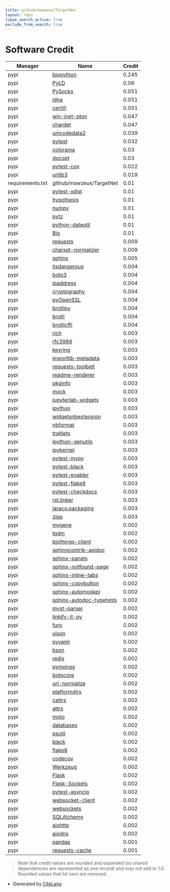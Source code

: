 ```yaml
---
title: github/mswzeus/TargetNet
layout: repo
tipue_search_active: true
exclude_from_search: true
---
```

# Software Credit

|Manager|Name|Credit|
|-------|----|------|
|pypi|[biopython](https://biopython.org/)|0.245|
|pypi|[PyLD](https://github.com/digitalbazaar/pyld)|0.06|
|pypi|[PySocks](https://github.com/Anorov/PySocks)|0.051|
|pypi|[idna](https://github.com/kjd/idna)|0.051|
|pypi|[certifi](https://certifiio.readthedocs.io/en/latest/)|0.051|
|pypi|[win-inet-pton](https://github.com/hickeroar/win_inet_pton)|0.047|
|pypi|[chardet](https://github.com/chardet/chardet)|0.047|
|pypi|[unicodedata2](https://pypi.org/project/unicodedata2)|0.039|
|pypi|[pytest](https://pypi.org/project/pytest)|0.032|
|pypi|[colorama](https://github.com/tartley/colorama)|0.03|
|pypi|[docopt](https://pypi.org/project/docopt)|0.03|
|pypi|[pytest-cov](https://pypi.org/project/pytest-cov)|0.022|
|pypi|[urllib3](https://urllib3.readthedocs.io/)|0.019|
|requirements.txt|github/mswzeus/TargetNet|0.01|
|pypi|[pytest-xdist](https://pypi.org/project/pytest-xdist)|0.01|
|pypi|[hypothesis](https://pypi.org/project/hypothesis)|0.01|
|pypi|[numpy](https://pypi.org/project/numpy)|0.01|
|pypi|[pytz](https://pypi.org/project/pytz)|0.01|
|pypi|[python-dateutil](https://pypi.org/project/python-dateutil)|0.01|
|pypi|[Bio](https://github.com/ialbert/bio)|0.01|
|pypi|[requests](https://requests.readthedocs.io)|0.009|
|pypi|[charset-normalizer](https://github.com/ousret/charset_normalizer)|0.009|
|pypi|[sphinx](https://pypi.org/project/sphinx)|0.005|
|pypi|[itsdangerous](https://pypi.org/project/itsdangerous)|0.004|
|pypi|[boto3](https://pypi.org/project/boto3)|0.004|
|pypi|[ipaddress](https://pypi.org/project/ipaddress)|0.004|
|pypi|[cryptography](https://pypi.org/project/cryptography)|0.004|
|pypi|[pyOpenSSL](https://pypi.org/project/pyOpenSSL)|0.004|
|pypi|[brotlipy](https://pypi.org/project/brotlipy)|0.004|
|pypi|[brotli](https://pypi.org/project/brotli)|0.004|
|pypi|[brotlicffi](https://pypi.org/project/brotlicffi)|0.004|
|pypi|[rich](https://pypi.org/project/rich)|0.003|
|pypi|[rfc3986](https://pypi.org/project/rfc3986)|0.003|
|pypi|[keyring](https://pypi.org/project/keyring)|0.003|
|pypi|[importlib-metadata](https://pypi.org/project/importlib-metadata)|0.003|
|pypi|[requests-toolbelt](https://pypi.org/project/requests-toolbelt)|0.003|
|pypi|[readme-renderer](https://pypi.org/project/readme-renderer)|0.003|
|pypi|[pkginfo](https://pypi.org/project/pkginfo)|0.003|
|pypi|[mock](https://pypi.org/project/mock)|0.003|
|pypi|[jupyterlab-widgets](https://pypi.org/project/jupyterlab-widgets)|0.003|
|pypi|[ipython](https://pypi.org/project/ipython)|0.003|
|pypi|[widgetsnbextension](https://pypi.org/project/widgetsnbextension)|0.003|
|pypi|[nbformat](https://pypi.org/project/nbformat)|0.003|
|pypi|[traitlets](https://pypi.org/project/traitlets)|0.003|
|pypi|[ipython-genutils](https://pypi.org/project/ipython-genutils)|0.003|
|pypi|[ipykernel](https://pypi.org/project/ipykernel)|0.003|
|pypi|[pytest-mypy](https://pypi.org/project/pytest-mypy)|0.003|
|pypi|[pytest-black](https://pypi.org/project/pytest-black)|0.003|
|pypi|[pytest-enabler](https://pypi.org/project/pytest-enabler)|0.003|
|pypi|[pytest-flake8](https://pypi.org/project/pytest-flake8)|0.003|
|pypi|[pytest-checkdocs](https://pypi.org/project/pytest-checkdocs)|0.003|
|pypi|[rst.linker](https://pypi.org/project/rst.linker)|0.003|
|pypi|[jaraco.packaging](https://pypi.org/project/jaraco.packaging)|0.003|
|pypi|[zipp](https://pypi.org/project/zipp)|0.003|
|pypi|[mygene](https://github.com/biothings/mygene.py)|0.002|
|pypi|[tqdm](https://tqdm.github.io)|0.002|
|pypi|[biothings-client](https://github.com/biothings/biothings_client.py)|0.002|
|pypi|[sphinxcontrib-apidoc](https://pypi.org/project/sphinxcontrib-apidoc)|0.002|
|pypi|[sphinx-panels](https://pypi.org/project/sphinx-panels)|0.002|
|pypi|[sphinx-notfound-page](https://pypi.org/project/sphinx-notfound-page)|0.002|
|pypi|[sphinx-inline-tabs](https://pypi.org/project/sphinx-inline-tabs)|0.002|
|pypi|[sphinx-copybutton](https://pypi.org/project/sphinx-copybutton)|0.002|
|pypi|[sphinx-automodapi](https://pypi.org/project/sphinx-automodapi)|0.002|
|pypi|[sphinx-autodoc-typehints](https://pypi.org/project/sphinx-autodoc-typehints)|0.002|
|pypi|[myst-parser](https://pypi.org/project/myst-parser)|0.002|
|pypi|[linkify-it-py](https://pypi.org/project/linkify-it-py)|0.002|
|pypi|[furo](https://pypi.org/project/furo)|0.002|
|pypi|[ujson](https://pypi.org/project/ujson)|0.002|
|pypi|[pyyaml](https://pypi.org/project/pyyaml)|0.002|
|pypi|[bson](https://pypi.org/project/bson)|0.002|
|pypi|[redis](https://pypi.org/project/redis)|0.002|
|pypi|[pymongo](https://pypi.org/project/pymongo)|0.002|
|pypi|[botocore](https://pypi.org/project/botocore)|0.002|
|pypi|[url-normalize](https://pypi.org/project/url-normalize)|0.002|
|pypi|[platformdirs](https://pypi.org/project/platformdirs)|0.002|
|pypi|[cattrs](https://pypi.org/project/cattrs)|0.002|
|pypi|[attrs](https://pypi.org/project/attrs)|0.002|
|pypi|[moto](https://pypi.org/project/moto)|0.002|
|pypi|[databases](https://pypi.org/project/databases)|0.002|
|pypi|[psutil](https://pypi.org/project/psutil)|0.002|
|pypi|[black](https://pypi.org/project/black)|0.002|
|pypi|[flake8](https://pypi.org/project/flake8)|0.002|
|pypi|[codecov](https://pypi.org/project/codecov)|0.002|
|pypi|[Werkzeug](https://pypi.org/project/Werkzeug)|0.002|
|pypi|[Flask](https://pypi.org/project/Flask)|0.002|
|pypi|[Flask-Sockets](https://pypi.org/project/Flask-Sockets)|0.002|
|pypi|[pytest-asyncio](https://pypi.org/project/pytest-asyncio)|0.002|
|pypi|[websocket-client](https://pypi.org/project/websocket-client)|0.002|
|pypi|[websockets](https://pypi.org/project/websockets)|0.002|
|pypi|[SQLAlchemy](https://pypi.org/project/SQLAlchemy)|0.002|
|pypi|[aiohttp](https://pypi.org/project/aiohttp)|0.002|
|pypi|[aiodns](https://pypi.org/project/aiodns)|0.002|
|pypi|[pandas](https://pandas.pydata.org)|0.001|
|pypi|[requests-cache](https://github.com/reclosedev/requests-cache)|0.001|


> Note that credit values are rounded and expanded (so shared dependencies are represented as one record) and may not add to 1.0. Rounded values that hit zero are removed.


- Generated by [CiteLang](https://github.com/vsoch/citelang)
